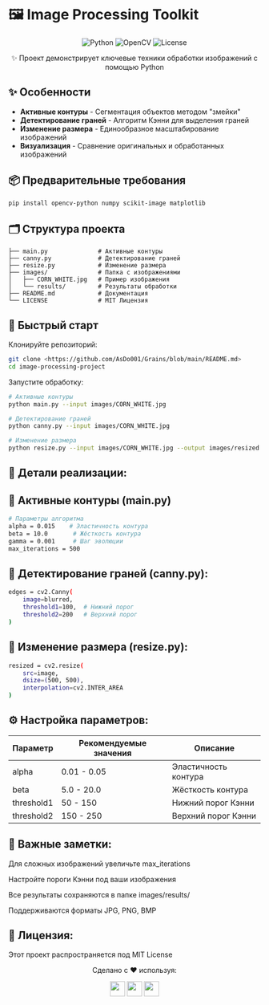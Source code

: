 # 🖼️ Image Processing Toolkit

<div align="center">
  <img src="https://img.shields.io/badge/Python-3.8%2B-blue?logo=python" alt="Python">
  <img src="https://img.shields.io/badge/OpenCV-4.7.0-brightgreen?logo=opencv" alt="OpenCV">
  <img src="https://img.shields.io/badge/License-MIT-yellow" alt="License">
</div>

<p align="center">
✨ Проект демонстрирует ключевые техники обработки изображений с помощью Python
</p>

## ✨ Особенности
- **Активные контуры** - Сегментация объектов методом "змейки"
- **Детектирование граней** - Алгоритм Кэнни для выделения граней
- **Изменение размера** - Единообразное масштабирование изображений
- **Визуализация** - Сравнение оригинальных и обработанных изображений

## 📦 Предварительные требования
```bash
pip install opencv-python numpy scikit-image matplotlib
```
## 🗂️  Структура проекта
```
├── main.py              # Активные контуры
├── canny.py             # Детектирование граней
├── resize.py            # Изменение размера
├── images/              # Папка с изображениями
│   ├── CORN_WHITE.jpg   # Пример изображения
│   └── results/         # Результаты обработки
├── README.md            # Документация
└── LICENSE              # MIT Лицензия
```

## 🚀 Быстрый старт
Клонируйте репозиторий:
```bash
git clone <https://github.com/AsDo001/Grains/blob/main/README.md>
cd image-processing-project
```
Запустите обработку:
```bash
# Активные контуры
python main.py --input images/CORN_WHITE.jpg

# Детектирование граней
python canny.py --input images/CORN_WHITE.jpg

# Изменение размера
python resize.py --input images/CORN_WHITE.jpg --output images/resized.jpg
```
## 🧠 Детали реализации:
## 🔵 Активные контуры (main.py)
```bash
# Параметры алгоритма
alpha = 0.015    # Эластичность контура
beta = 10.0       # Жёсткость контура
gamma = 0.001     # Шаг эволюции
max_iterations = 500
```
## 🔶 Детектирование граней (canny.py):
```bash
edges = cv2.Canny(
    image=blurred, 
    threshold1=100,  # Нижний порог
    threshold2=200   # Верхний порог
)
```
## 🔷 Изменение размера (resize.py):
```bash
resized = cv2.resize(
    src=image, 
    dsize=(500, 500), 
    interpolation=cv2.INTER_AREA
)
```
## ⚙️ Настройка параметров:


| Параметр     | Рекомендуемые значения | Описание                |
|--------------|-----------------------|-------------------------|
| alpha        | 0.01 - 0.05           | Эластичность контура    |
| beta         | 5.0 - 20.0            | Жёсткость контура       |
| threshold1   | 50 - 150              | Нижний порог Кэнни      |
| threshold2   | 150 - 250             | Верхний порог Кэнни     |

## 📌 Важные заметки:
Для сложных изображений увеличьте max_iterations

Настройте пороги Кэнни под ваши изображения

Все результаты сохраняются в папке images/results/

Поддерживаются форматы JPG, PNG, BMP

## 📜 Лицензия:
Этот проект распространяется под MIT License

<div align="center"> <p>Сделано с ❤️ используя:</p> <img src="https://img.shields.io/badge/OpenCV-FF0000?logo=opencv&logoColor=white" height="30"> <img src="https://img.shields.io/badge/Python-3776AB?logo=python&logoColor=white" height="30"> <img src="https://img.shields.io/badge/NumPy-013243?logo=numpy&logoColor=white" height="30"> </div> 



